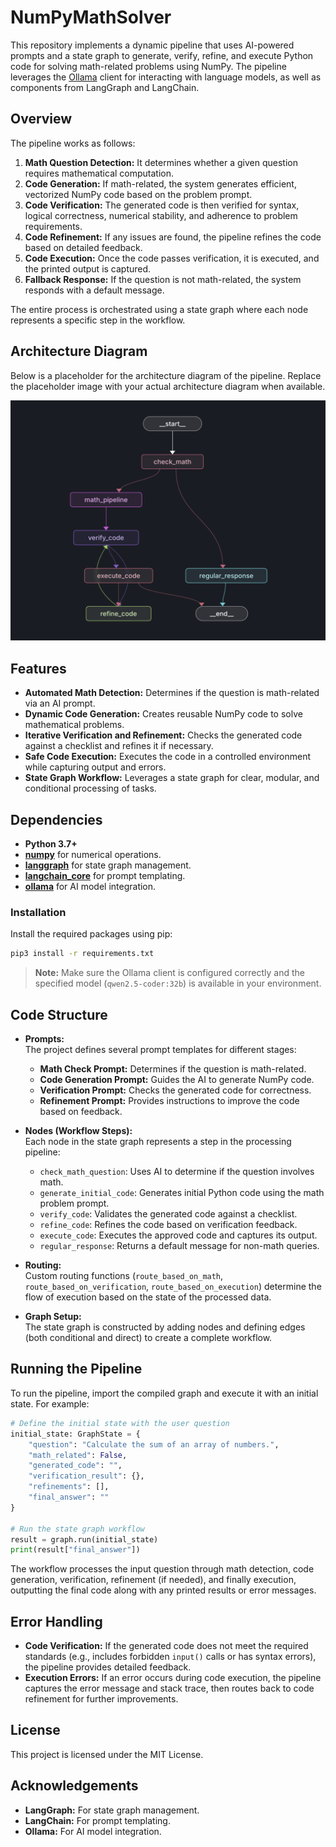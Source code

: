 # NumPyMathSolver

This repository implements a dynamic pipeline that uses AI-powered prompts and a state graph to generate, verify, refine, and execute Python code for solving math-related problems using NumPy. The pipeline leverages the [Ollama](https://ollama.com) client for interacting with language models, as well as components from LangGraph and LangChain.

## Overview

The pipeline works as follows:
1. **Math Question Detection:** It determines whether a given question requires mathematical computation.
2. **Code Generation:** If math-related, the system generates efficient, vectorized NumPy code based on the problem prompt.
3. **Code Verification:** The generated code is then verified for syntax, logical correctness, numerical stability, and adherence to problem requirements.
4. **Code Refinement:** If any issues are found, the pipeline refines the code based on detailed feedback.
5. **Code Execution:** Once the code passes verification, it is executed, and the printed output is captured.
6. **Fallback Response:** If the question is not math-related, the system responds with a default message.

The entire process is orchestrated using a state graph where each node represents a specific step in the workflow.

## Architecture Diagram

Below is a placeholder for the architecture diagram of the pipeline. Replace the placeholder image with your actual architecture diagram when available.

![Architecture Diagram](./arch.png)

## Features

- **Automated Math Detection:** Determines if the question is math-related via an AI prompt.
- **Dynamic Code Generation:** Creates reusable NumPy code to solve mathematical problems.
- **Iterative Verification and Refinement:** Checks the generated code against a checklist and refines it if necessary.
- **Safe Code Execution:** Executes the code in a controlled environment while capturing output and errors.
- **State Graph Workflow:** Leverages a state graph for clear, modular, and conditional processing of tasks.

## Dependencies

- **Python 3.7+**
- **[numpy](https://numpy.org/)** for numerical operations.
- **[langgraph](https://github.com/langchain-ai/langgraph)** for state graph management.
- **[langchain_core](https://github.com/langchain-ai/langchain)** for prompt templating.
- **[ollama](https://ollama.com/)** for AI model integration.

### Installation

Install the required packages using pip:

```bash
pip3 install -r requirements.txt
```

> **Note:** Make sure the Ollama client is configured correctly and the specified model (`qwen2.5-coder:32b`) is available in your environment.

## Code Structure

- **Prompts:**  
  The project defines several prompt templates for different stages:
  - **Math Check Prompt:** Determines if the question is math-related.
  - **Code Generation Prompt:** Guides the AI to generate NumPy code.
  - **Verification Prompt:** Checks the generated code for correctness.
  - **Refinement Prompt:** Provides instructions to improve the code based on feedback.

- **Nodes (Workflow Steps):**  
  Each node in the state graph represents a step in the processing pipeline:
  - `check_math_question`: Uses AI to determine if the question involves math.
  - `generate_initial_code`: Generates initial Python code using the math problem prompt.
  - `verify_code`: Validates the generated code against a checklist.
  - `refine_code`: Refines the code based on verification feedback.
  - `execute_code`: Executes the approved code and captures its output.
  - `regular_response`: Returns a default message for non-math queries.

- **Routing:**  
  Custom routing functions (`route_based_on_math`, `route_based_on_verification`, `route_based_on_execution`) determine the flow of execution based on the state of the processed data.

- **Graph Setup:**  
  The state graph is constructed by adding nodes and defining edges (both conditional and direct) to create a complete workflow.

## Running the Pipeline

To run the pipeline, import the compiled graph and execute it with an initial state. For example:

```python
# Define the initial state with the user question
initial_state: GraphState = {
    "question": "Calculate the sum of an array of numbers.",
    "math_related": False,
    "generated_code": "",
    "verification_result": {},
    "refinements": [],
    "final_answer": ""
}

# Run the state graph workflow
result = graph.run(initial_state)
print(result["final_answer"])
```

The workflow processes the input question through math detection, code generation, verification, refinement (if needed), and finally execution, outputting the final code along with any printed results or error messages.

## Error Handling

- **Code Verification:** If the generated code does not meet the required standards (e.g., includes forbidden `input()` calls or has syntax errors), the pipeline provides detailed feedback.
- **Execution Errors:** If an error occurs during code execution, the pipeline captures the error message and stack trace, then routes back to code refinement for further improvements.

## License

This project is licensed under the MIT License.

## Acknowledgements

- **LangGraph:** For state graph management.
- **LangChain:** For prompt templating.
- **Ollama:** For AI model integration.